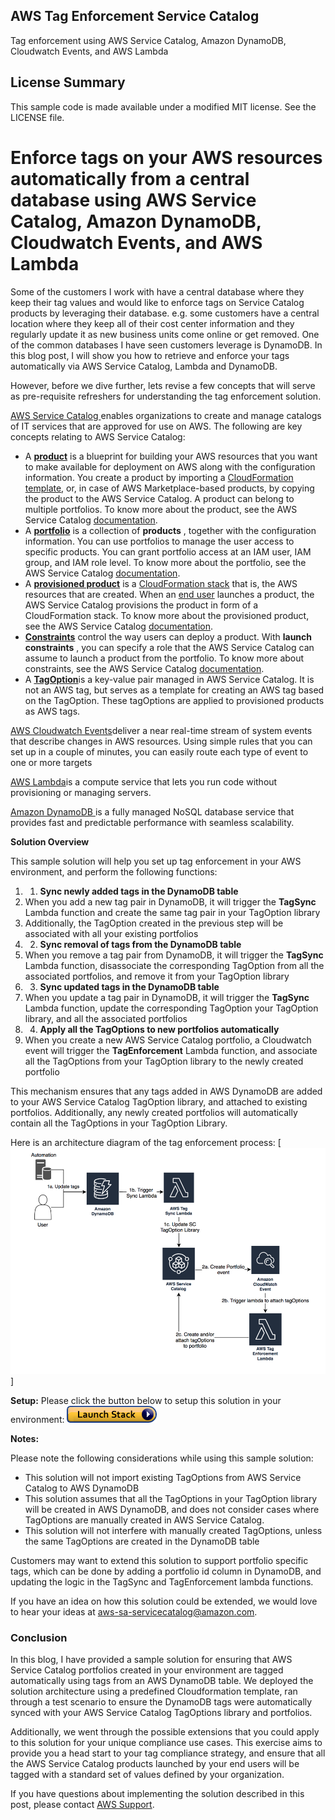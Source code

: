 ## AWS Tag Enforcement Service Catalog

Tag enforcement using AWS Service Catalog, Amazon DynamoDB, Cloudwatch Events, and AWS Lambda

## License Summary

This sample code is made available under a modified MIT license. See the LICENSE file.



# **Enforce tags on your AWS resources automatically from a central database**  **using AWS Service Catalog, Amazon DynamoDB, Cloudwatch Events, and AWS Lambda**

Some of the customers I work with have a central database where they keep their tag values and would like to enforce tags on Service Catalog products by leveraging their database. e.g. some customers have a central location where they keep all of their cost center information and they regularly update it as new business units come online or get removed. One of the common databases I have seen customers leverage is DynamoDB. In this blog post, I will show you how to retrieve and enforce your tags automatically via AWS Service Catalog, Lambda and DynamoDB.

However, before we dive further, lets revise a few concepts that will serve as pre-requisite refreshers for understanding the tag enforcement solution.

[AWS Service Catalog ](https://docs.aws.amazon.com/servicecatalog/latest/adminguide/introduction.html)enables organizations to create and manage catalogs of IT services that are approved for use on AWS. The following are key concepts relating to AWS Service Catalog:

- A [**product**](http://docs.aws.amazon.com/servicecatalog/latest/adminguide/what-is_concepts.html#what-is_concepts-product) is a blueprint for building your AWS resources that you want to make available for deployment on AWS along with the configuration information. You create a product by importing a [CloudFormation template](https://docs.aws.amazon.com/AWSCloudFormation/latest/UserGuide/cfn-whatis-concepts.html), or, in case of AWS Marketplace-based products, by copying the product to the AWS Service Catalog. A product can belong to multiple portfolios. To know more about the product, see the AWS Service Catalog [documentation](https://docs.aws.amazon.com/servicecatalog/latest/adminguide/what-is_concepts.html#what-is_concepts-product).
- A [**portfolio**](http://docs.aws.amazon.com/servicecatalog/latest/adminguide/what-is_concepts.html#what-is_concepts-portfolio) is a collection of  **products** , together with the configuration information. You can use portfolios to manage the user access to specific products. You can grant portfolio access at an IAM user, IAM group, and IAM role level. To know more about the portfolio, see the AWS Service Catalog [documentation](https://docs.aws.amazon.com/servicecatalog/latest/adminguide/what-is_concepts.html#what-is_concepts-portfolio).
- A [**provisioned product**](http://docs.aws.amazon.com/servicecatalog/latest/adminguide/what-is_concepts.html#what-is_concepts-provprod) is a [CloudFormation stack](http://docs.aws.amazon.com/AWSCloudFormation/latest/UserGuide/stacks.html) that is, the AWS resources that are created. When an [end user](http://docs.aws.amazon.com/servicecatalog/latest/adminguide/what-is_concepts.html#what-is_concepts-users) launches a product, the AWS Service Catalog provisions the product in form of a CloudFormation stack. To know more about the provisioned product, see the AWS Service Catalog [documentation](https://docs.aws.amazon.com/servicecatalog/latest/adminguide/what-is_concepts.html#what-is_concepts-provprod).
- [**Constraints**](http://docs.aws.amazon.com/servicecatalog/latest/adminguide/what-is_concepts.html#what-is_concepts-constraints) control the way users can deploy a product. With  **launch constraints** , you can specify a role that the AWS Service Catalog can assume to launch a product from the portfolio. To know more about constraints, see the AWS Service Catalog [documentation](https://docs.aws.amazon.com/servicecatalog/latest/adminguide/what-is_concepts.html#what-is_concepts-constraints).
- A [**TagOption**](https://docs.aws.amazon.com/servicecatalog/latest/adminguide/tagoptions.html)is a key-value pair managed in AWS Service Catalog. It is not an AWS tag, but serves as a template for creating an AWS tag based on the TagOption. These tagOptions are applied to provisioned products as AWS tags.

[AWS Cloudwatch Events](https://docs.aws.amazon.com/AmazonCloudWatch/latest/events/WhatIsCloudWatchEvents.html)deliver a near real-time stream of system events that describe changes in AWS resources. Using simple rules that you can set up in a couple of minutes, you can easily route each type of event to one or more targets

[AWS Lambda](https://docs.aws.amazon.com/lambda/latest/dg/welcome.html)is a compute service that lets you run code without provisioning or managing servers.

[Amazon DynamoDB ](https://docs.aws.amazon.com/amazondynamodb/latest/developerguide/Introduction.html)is a fully managed NoSQL database service that provides fast and predictable performance with seamless scalability.

**Solution Overview**

This sample solution will help you set up tag enforcement in your AWS environment, and perform the following functions:

1. 1) **Sync newly added tags in the DynamoDB table**
  1. When you add a new tag pair in DynamoDB, it will trigger the **TagSync** Lambda function and create the same tag pair in your TagOption library
  2. Additionally, the TagOption created in the previous step will be associated with all your existing portfolios
2. 2) **Sync removal of tags from the DynamoDB table**
  1. When you remove a tag pair from DynamoDB, it will trigger the **TagSync** Lambda function, disassociate the corresponding TagOption from all the associated portfolios, and remove it from your TagOption library
3. 3) **Sync updated tags in the DynamoDB table**
  1. When you update a tag pair in DynamoDB, it will trigger the **TagSync** Lambda function, update the corresponding TagOption your TagOption library, and all the associated portfolios
4. 4) **Apply all the TagOptions to new portfolios automatically**
  1. When you create a new AWS Service Catalog portfolio, a Cloudwatch event will trigger the **TagEnforcement** Lambda function, and associate all the TagOptions from your TagOption library to the newly created portfolio

This mechanism ensures that any tags added in AWS DynamoDB are added to your AWS Service Catalog TagOption library, and attached to existing portfolios. Additionally, any newly created portfolios will automatically contain all the TagOptions in your TagOption Library.

Here is an architecture diagram of the tag enforcement process:
[![Architecture Diagram](architecture-diagram.png)]


**Setup:**
Please click the button below to setup this solution in your environment:
[![Launch Stack](launch-stack.png)](https://console.aws.amazon.com/cloudformation/home#/stacks/new?stackName=tag-enf-demo&templateURL=https://s3.eu-west-3.amazonaws.com/avm-training-032019/tag-scproduct.json)
	
**Notes:**

Please note the following considerations while using this sample solution:

- This solution will not import existing TagOptions from AWS Service Catalog to AWS DynamoDB
- This solution assumes that all the TagOptions in your TagOption library will be created in AWS DynamoDB, and does not consider cases where TagOptions are manually created in AWS Service Catalog.
- This solution will not interfere with manually created TagOptions, unless the same TagOptions are created in the DynamoDB table

Customers may want to extend this solution to support portfolio specific tags, which can be done by adding a portfolio id column in DynamoDB, and updating the logic in the TagSync and TagEnforcement lambda functions.

If you have an idea on how this solution could be extended, we would love to hear your ideas at [aws-sa-servicecatalog@amazon.com](mailto:aws-sa-servicecatalog@amazon.com).

### **Conclusion**

In this blog, I have provided a sample solution for ensuring that AWS Service Catalog portfolios created in your environment are tagged automatically using tags from an AWS DynamoDB table. We deployed the solution architecture using a predefined Cloudformation template, ran through a test scenario to ensure the DynamoDB tags were automatically synced with your AWS Service Catalog TagOptions library and portfolios.

Additionally, we went through the possible extensions that you could apply to this solution for your unique compliance use cases. This exercise aims to provide you a head start to your tag compliance strategy, and ensure that all the AWS Service Catalog products launched by your end users will be tagged with a standard set of values defined by your organization.

If you have questions about implementing the solution described in this post, please contact [AWS Support](https://console.aws.amazon.com/support/home).
